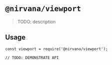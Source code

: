 # `@nirvana/viewport`

> TODO: description

## Usage

```
const viewport = require('@nirvana/viewport');

// TODO: DEMONSTRATE API
```
